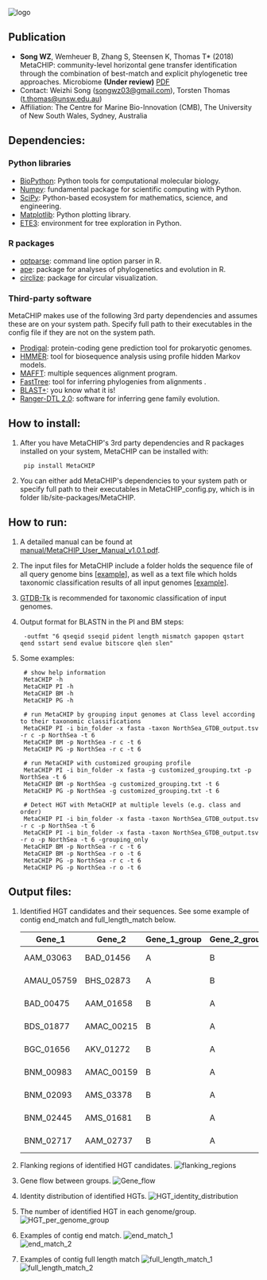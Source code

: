 ![logo](images/MetaCHIP_logo.jpg)


Publication
---

+ **Song WZ**, Wemheuer B, Zhang S, Steensen K, Thomas T* (2018) MetaCHIP: community-level horizontal gene transfer identification through the combination of best-match and explicit phylogenetic tree approaches. Microbiome **(Under review)** [PDF](https://songweizhi.github.io/assets/pdfs/Publication_2018_MetaCHIP_manuscript.pdf) 
+ Contact: Weizhi Song (songwz03@gmail.com), Torsten Thomas (t.thomas@unsw.edu.au)
+ Affiliation: The Centre for Marine Bio-Innovation (CMB), The University of New South Wales, Sydney, Australia


Dependencies:
---

### Python libraries
* [BioPython](https://github.com/biopython/biopython.github.io/): Python tools for computational molecular biology.
* [Numpy](http://www.numpy.org): fundamental package for scientific computing with Python.
* [SciPy](https://www.scipy.org): Python-based ecosystem for mathematics, science, and engineering.
* [Matplotlib](http://matplotlib.org): Python plotting library.
* [ETE3](http://etetoolkit.org): environment for tree exploration in Python.

### R packages
* [optparse](https://cran.r-project.org/web/packages/optparse/index.html): command line option parser in R.
* [ape](https://cran.r-project.org/web/packages/ape/index.html): package for analyses of phylogenetics and evolution in R.
* [circlize](https://cran.r-project.org/web/packages/circlize/index.html): package for circular visualization.

### Third-party software
MetaCHIP makes use of the following 3rd party dependencies and assumes these are on your system path. Specify full path 
to their executables in the config file if they are not on the system path.  
* [Prodigal](https://github.com/hyattpd/Prodigal): protein-coding gene prediction tool for prokaryotic genomes.
* [HMMER](http://hmmer.org): tool for biosequence analysis using profile hidden Markov models.
* [MAFFT](https://mafft.cbrc.jp/alignment/software/): multiple sequences alignment program.
* [FastTree](http://www.microbesonline.org/fasttree/): tool for inferring phylogenies from alignments .
* [BLAST+](https://blast.ncbi.nlm.nih.gov/Blast.cgi?PAGE_TYPE=BlastDocs&DOC_TYPE=Download): you know what it is!
* [Ranger-DTL 2.0](https://compbio.engr.uconn.edu/software/RANGER-DTL/): software for inferring gene family evolution.


How to install:
---

1. After you have MetaCHIP's 3rd party dependencies and R packages installed on your system, MetaCHIP can be installed with:

        pip install MetaCHIP
        
1. You can either add MetaCHIP's dependencies to your system path or specify full path to their executables in MetaCHIP_config.py, which is in folder lib/site-packages/MetaCHIP.


How to run:
---

1. A detailed manual can be found at [manual/MetaCHIP_User_Manual_v1.0.1.pdf](https://github.com/songweizhi/MetaCHIP/blob/master/manual/MetaCHIP_User_Manual_v1.0.1.pdf).

1. The input files for MetaCHIP include a folder holds the sequence file of all query genome bins [[example](https://github.com/songweizhi/MetaCHIP/blob/master/example_dataset/human_gut_bins)], 
as well as a text file which holds taxonomic classification results of all input genomes [[example](https://github.com/songweizhi/MetaCHIP/blob/master/example_dataset/human_gut_bins_GTDB.tsv)].

1. [GTDB-Tk](https://github.com/Ecogenomics/GTDBTk) is recommended for taxonomic classification of input genomes.

1. Output format for BLASTN in the PI and BM steps: 
        
        -outfmt "6 qseqid sseqid pident length mismatch gapopen qstart qend sstart send evalue bitscore qlen slen"

1. Some examples: 

        # show help information
        MetaCHIP -h
        MetaCHIP PI -h
        MetaCHIP BM -h
        MetaCHIP PG -h
        
        # run MetaCHIP by grouping input genomes at Class level according to their taxonomic classifications
        MetaCHIP PI -i bin_folder -x fasta -taxon NorthSea_GTDB_output.tsv -r c -p NorthSea -t 6
        MetaCHIP BM -p NorthSea -r c -t 6
        MetaCHIP PG -p NorthSea -r c -t 6

        # run MetaCHIP with customized grouping profile
        MetaCHIP PI -i bin_folder -x fasta -g customized_grouping.txt -p NorthSea -t 6
        MetaCHIP BM -p NorthSea -g customized_grouping.txt -t 6
        MetaCHIP PG -p NorthSea -g customized_grouping.txt -t 6
        
        # Detect HGT with MetaCHIP at multiple levels (e.g. class and order)
        MetaCHIP PI -i bin_folder -x fasta -taxon NorthSea_GTDB_output.tsv -r c -p NorthSea -t 6
        MetaCHIP PI -i bin_folder -x fasta -taxon NorthSea_GTDB_output.tsv -r o -p NorthSea -t 6 -grouping_only
        MetaCHIP BM -p NorthSea -r c -t 6
        MetaCHIP BM -p NorthSea -r o -t 6
        MetaCHIP PG -p NorthSea -r c -t 6
        MetaCHIP PG -p NorthSea -r o -t 6


Output files:
---

1. Identified HGT candidates and their sequences. See some example of contig end_match and full_length_match below. 

    |Gene_1|Gene_2|Gene_1_group|Gene_2_group|Identity|end_match|full_length_match|Direction|
    |---|---|---|---|---|---|---|---|
    |AAM_03063|BAD_01456|A|B|100.0|no|no|AAM<-BAD|
    |AMAU_05759|BHS_02873|A|B|79.02|yes|no|AMAU<-BHS|
    |BAD_00475|AAM_01658|B|A|74.354|no|no|BAD<-AAM|
    |BDS_01877|AMAC_00215|B|A|100.0|no|yes|BDS<-AMAC|
    |BGC_01656|AKV_01272|B|A|100.0|no|no|BGC<-AKV|
    |BNM_00983|AMAC_00159|B|A|75.269|no|no|BNM<-AMAC|
    |BNM_02093|AMS_03378|B|A|100.0|yes|no|BNM<-AMS|
    |BNM_02445|AMS_01681|B|A|77.961|no|yes|BNM<-AMS|
    |BNM_02717|AAM_02737|B|A|74.47|no|no|BNM<-AAM|

1. Flanking regions of identified HGT candidates.
    ![flanking_regions](images/flanking_regions.jpg)
        
1. Gene flow between groups.
    ![Gene_flow](images/Gene_flow.jpg)
    
1. Identity distribution of identified HGTs.
    ![HGT_identity_distribution](images/HGT_identity_distribution.png)

1. The number of identified HGT in each genome/group.
    ![HGT_per_genome_group](images/HGT_per_genome_group.png)
 
1. Examples of contig end match.
    ![end_match_1](images/end_match_1.jpg)   
    ![end_match_2](images/end_match_2.jpg)
        
1. Examples of contig full length match
    ![full_length_match_1](images/full_length_match_1.jpg)
    ![full_length_match_2](images/full_length_match_2.jpg)
    